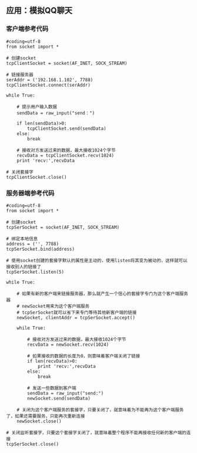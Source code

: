 ## 应用：模拟QQ聊天
### 客户端参考代码
    #coding=utf-8
    from socket import *

    # 创建socket
    tcpClientSocket = socket(AF_INET, SOCK_STREAM)

    # 链接服务器
    serAddr = ('192.168.1.102', 7788)
    tcpClientSocket.connect(serAddr)

    while True:

        # 提示用户输入数据
        sendData = raw_input("send：")

        if len(sendData)>0:
            tcpClientSocket.send(sendData)
        else:
            break

        # 接收对方发送过来的数据，最大接收1024个字节
        recvData = tcpClientSocket.recv(1024)
        print 'recv:',recvData

    # 关闭套接字
    tcpClientSocket.close()

### 服务器端参考代码
    #coding=utf-8
    from socket import *

    # 创建socket
    tcpSerSocket = socket(AF_INET, SOCK_STREAM)

    # 绑定本地信息
    address = ('', 7788)
    tcpSerSocket.bind(address)

    # 使用socket创建的套接字默认的属性是主动的，使用listen将其变为被动的，这样就可以接收别人的链接了
    tcpSerSocket.listen(5)

    while True:

        # 如果有新的客户端来链接服务器，那么就产生一个信心的套接字专门为这个客户端服务器
        # newSocket用来为这个客户端服务
        # tcpSerSocket就可以省下来专门等待其他新客户端的链接
        newSocket, clientAddr = tcpSerSocket.accept()

        while True:

            # 接收对方发送过来的数据，最大接收1024个字节
            recvData = newSocket.recv(1024)

            # 如果接收的数据的长度为0，则意味着客户端关闭了链接
            if len(recvData)>0:
                print 'recv:',recvData
            else:
                break

            # 发送一些数据到客户端
            sendData = raw_input("send:")
            newSocket.send(sendData)

        # 关闭为这个客户端服务的套接字，只要关闭了，就意味着为不能再为这个客户端服务了，如果还需要服务，只能再次重新连接
        newSocket.close()

    # 关闭监听套接字，只要这个套接字关闭了，就意味着整个程序不能再接收任何新的客户端的连接
    tcpSerSocket.close()
